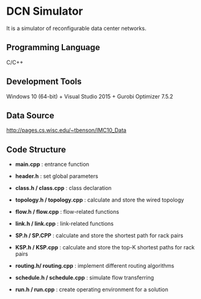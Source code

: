 # DCN Simulator

It is a simulator of reconfigurable data center networks. 

## Programming Language

C/C++

## Development Tools

Windows 10 (64-bit) + Visual Studio 2015 + Gurobi Optimizer 7.5.2

## Data Source

http://pages.cs.wisc.edu/~tbenson/IMC10_Data

## Code Structure

- **main.cpp** : entrance function

- **header.h** : set global parameters

- **class.h / class.cpp** : class declaration

- **topology.h / topology.cpp** : calculate and store the wired topology

- **flow.h / flow.cpp** : flow-related functions

- **link.h / link.cpp** : link-related functions

- **SP.h / SP.CPP** : calculate and store the shortest path for rack pairs

- **KSP.h / KSP.cpp** : calculate and store the top-K shortest paths for rack pairs

- **routing.h/ routing.cpp** : implement different routing algorithms

- **schedule.h / schedule.cpp** : simulate flow transferring

- **run.h / run.cpp** : create operating environment for a solution